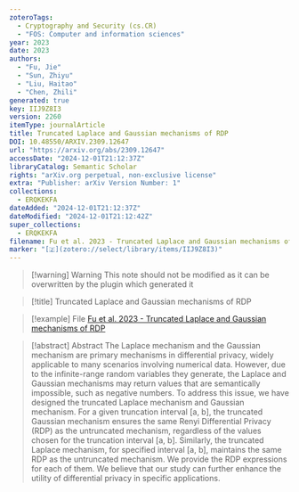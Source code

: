 ```yaml
---
zoteroTags:
  - Cryptography and Security (cs.CR)
  - "FOS: Computer and information sciences"
year: 2023
date: 2023
authors:
  - "Fu, Jie"
  - "Sun, Zhiyu"
  - "Liu, Haitao"
  - "Chen, Zhili"
generated: true
key: IIJ9Z8I3
version: 2260
itemType: journalArticle
title: Truncated Laplace and Gaussian mechanisms of RDP
DOI: 10.48550/ARXIV.2309.12647
url: "https://arxiv.org/abs/2309.12647"
accessDate: "2024-12-01T21:12:37Z"
libraryCatalog: Semantic Scholar
rights: "arXiv.org perpetual, non-exclusive license"
extra: "Publisher: arXiv Version Number: 1"
collections:
  - ERQKEKFA
dateAdded: "2024-12-01T21:12:37Z"
dateModified: "2024-12-01T21:12:42Z"
super_collections:
  - ERQKEKFA
filename: Fu et al. 2023 - Truncated Laplace and Gaussian mechanisms of RDP
marker: "[🇿](zotero://select/library/items/IIJ9Z8I3)"
---
```


>[!warning] Warning
> This note should not be modified as it can be overwritten by the plugin which generated it

> [!title] Truncated Laplace and Gaussian mechanisms of RDP

> [!example] File
> [Fu et al. 2023 - Truncated Laplace and Gaussian mechanisms of RDP](Fu%20et%20al.%202023%20-%20Truncated%20Laplace%20and%20Gaussian%20mechanisms%20of%20RDP.pdf)

> [!abstract] Abstract
> The Laplace mechanism and the Gaussian mechanism are primary mechanisms in differential privacy, widely applicable to many scenarios involving numerical data. However, due to the infinite-range random variables they generate, the Laplace and Gaussian mechanisms may return values that are semantically impossible, such as negative numbers. To address this issue, we have designed the truncated Laplace mechanism and Gaussian mechanism. For a given truncation interval [a, b], the truncated Gaussian mechanism ensures the same Renyi Differential Privacy (RDP) as the untruncated mechanism, regardless of the values chosen for the truncation interval [a, b]. Similarly, the truncated Laplace mechanism, for specified interval [a, b], maintains the same RDP as the untruncated mechanism. We provide the RDP expressions for each of them. We believe that our study can further enhance the utility of differential privacy in specific applications.

